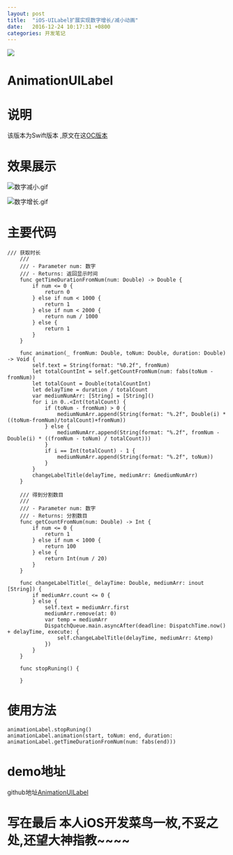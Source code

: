 ```yaml
---
layout: post
title:  "iOS-UILabel扩展实现数字增长/减小动画"
date:   2016-12-24 10:17:31 +0800
categories: 开发笔记
---
```

![](http://yuqiangcoder.com/assets/postImages/ios/201612/4.png)

# AnimationUILabel
# 说明
该版本为Swift版本 ,原文在这[OC版本](https://github.com/ScottZg/AnimationNumLabel)
# 效果展示

![数字减小.gif](http://yuqiangcoder.com/assets/postImages/ios/201612/5.gif)

![数字增长.gif](http://yuqiangcoder.com/assets/postImages/ios/201612/6.gif)

# 主要代码

```
/// 获取时长
    ///
    /// - Parameter num: 数字
    /// - Returns: 返回显示时间
    func getTimeDurationFromNum(num: Double) -> Double {
        if num <= 0 {
            return 0
        } else if num < 1000 {
            return 1
        } else if num < 2000 {
            return num / 1000
        } else {
            return 1
        }
    }
    
    func animation(_ fromNum: Double, toNum: Double, duration: Double) -> Void {
        self.text = String(format: "%0.2f", fromNum)
        let totalCountInt = self.getCountFromNum(num: fabs(toNum - fromNum))
        let totalCount = Double(totalCountInt)
        let delayTime = duration / totalCount
        var mediumNumArr: [String] = [String]()
        for i in 0..<Int(totalCount) {
            if (toNum - fromNum) > 0 {
                mediumNumArr.append(String(format: "%.2f", Double(i) * ((toNum-fromNum)/totalCount)+fromNum))
            } else {
                mediumNumArr.append(String(format: "%.2f", fromNum - Double(i) * ((fromNum - toNum) / totalCount)))
            }
            if i == Int(totalCount) - 1 {
                mediumNumArr.append(String(format: "%.2f", toNum))
            }
        }
        changeLabelTitle(delayTime, mediumArr: &mediumNumArr)
    }
    
    /// 得到分割数目
    ///
    /// - Parameter num: 数字
    /// - Returns: 分割数目
    func getCountFromNum(num: Double) -> Int {
        if num <= 0 {
            return 1
        } else if num < 1000 {
            return 100
        } else {
            return Int(num / 20)
        }
    }
    
    func changeLabelTitle(_ delayTime: Double, mediumArr: inout [String]) {
        if mediumArr.count <= 0 {
        } else {
            self.text = mediumArr.first
            mediumArr.remove(at: 0)
            var temp = mediumArr
            DispatchQueue.main.asyncAfter(deadline: DispatchTime.now() + delayTime, execute: {
                self.changeLabelTitle(delayTime, mediumArr: &temp)
            })
        }
    }
    
    func stopRuning() {
    
    }
```
# 使用方法

```
animationLabel.stopRuning()
animationLabel.animation(start, toNum: end, duration: animationLabel.getTimeDurationFromNum(num: fabs(end)))
```
# demo地址
github地址[AnimationUILabel](https://github.com/YQqiang/AnimationUILabel)
# 写在最后 本人iOS开发菜鸟一枚,不妥之处,还望大神指教~~~~

[jekyll-docs]: https://jekyllrb.com/docs/home
[jekyll-gh]:   https://github.com/jekyll/jekyll
[jekyll-talk]: https://talk.jekyllrb.com/


